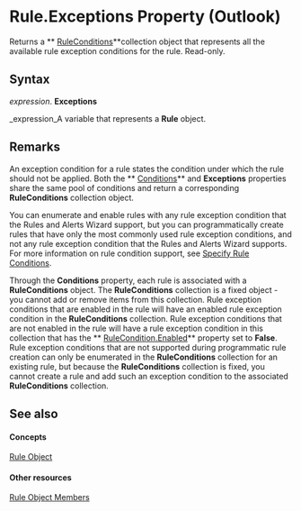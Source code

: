 
# Rule.Exceptions Property (Outlook)

Returns a  ** [RuleConditions](e8e9a05a-b36b-add2-b294-8cdc5a97e119.md)**collection object that represents all the available rule exception conditions for the rule. Read-only.


## Syntax

 _expression_. **Exceptions**

 _expression_A variable that represents a  **Rule** object.


## Remarks

An exception condition for a rule states the condition under which the rule should not be applied. Both the  ** [Conditions](e2cacf1c-95eb-31d3-012c-7cf9426053d5.md)** and **Exceptions** properties share the same pool of conditions and return a corresponding **RuleConditions** collection object.

You can enumerate and enable rules with any rule exception condition that the Rules and Alerts Wizard support, but you can programmatically create rules that have only the most commonly used rule exception conditions, and not any rule exception condition that the Rules and Alerts Wizard supports. For more information on rule condition support, see  [Specify Rule Conditions](812c131a-fe23-1b8b-5e2d-9459d7102630.md).

Through the  **Conditions** property, each rule is associated with a **RuleConditions** object. The **RuleConditions** collection is a fixed object - you cannot add or remove items from this collection. Rule exception conditions that are enabled in the rule will have an enabled rule exception condition in the **RuleConditions** collection. Rule exception conditions that are not enabled in the rule will have a rule exception condition in this collection that has the ** [RuleCondition.Enabled](43a6aa5f-18da-1b6c-a481-f30718725bd8.md)** property set to **False**. Rule exception conditions that are not supported during programmatic rule creation can only be enumerated in the  **RuleConditions** collection for an existing rule, but because the **RuleConditions** collection is fixed, you cannot create a rule and add such an exception condition to the associated **RuleConditions** collection.


## See also


#### Concepts


 [Rule Object](ea2ddbcc-fd65-a636-c6da-79950033f385.md)
#### Other resources


 [Rule Object Members](29a5f487-dbcc-7312-c8ba-a05199ce8513.md)
